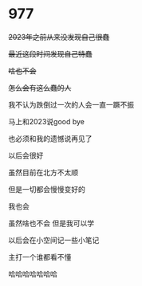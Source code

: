 # 977

~~2023年之前从来没发现自己很蠢~~

~~最近这段时间发现自己特蠢~~

~~啥也不会~~

~~怎么会有这么蠢的人~~

我不认为跌倒过一次的人会一直一蹶不振

马上和2023说good bye

也必须和我的遗憾说再见了

以后会很好

虽然目前在北方不太顺

但是一切都会慢慢变好的

我也会

虽然啥也不会 但是我可以学

以后会在小空间记一些小笔记

主打一个谁都看不懂

哈哈哈哈哈哈哈



